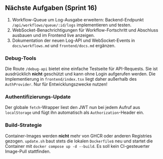 ## Nächste Aufgaben (Sprint 16)
1. Workflow-Queue um Log-Ausgabe erweitern: Backend-Endpunkt `/api/workflows/queue/:id/logs` implementieren und testen.
2. WebSocket-Benachrichtigungen für Workflow-Fortschritt und Abschluss ausbauen und im Frontend live anzeigen.
3. Dokumentation der neuen Log-API und WebSocket-Events in `docs/workflows.md` und `frontend/docs.md` ergänzen.

### Debug-Tools
Die Route `/debug-api` bietet eine einfache Testseite für API-Requests.
Sie ist ausdrücklich **nicht** geschützt und kann ohne Login aufgerufen werden.
Die Implementierung in `frontend/index.tsx` liegt daher außerhalb des `AuthProvider`.
Nur für Entwicklungszwecke nutzen!

### Authentifizierungs-Update
Der globale `fetch`-Wrapper liest den JWT nun bei jedem Aufruf aus
`localStorage` und fügt ihn automatisch als `Authorization`-Header ein.

### Build-Strategie
Container-Images werden **nicht** mehr von GHCR oder anderen Registries
gezogen. `update.sh` baut stets die lokalen `Dockerfile`s neu und startet die
Container mit `docker compose up -d --build`. Es soll kein CI-gesteuerter
Image-Pull stattfinden.
